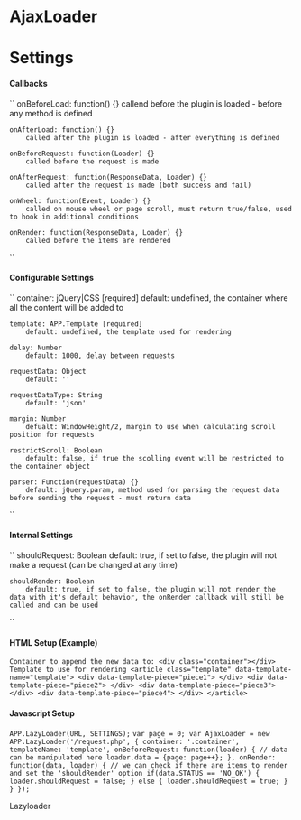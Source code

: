 AjaxLoader
==========

Settings
==========

#### Callbacks
``
    onBeforeLoad: function() {}
        callend before the plugin is loaded - before any method is defined

    onAfterLoad: function() {}
        called after the plugin is loaded - after everything is defined

    onBeforeRequest: function(Loader) {}
        called before the request is made

    onAfterRequest: function(ResponseData, Loader) {}
        called after the request is made (both success and fail)

    onWheel: function(Event, Loader) {}
        called on mouse wheel or page scroll, must return true/false, used to hook in additional conditions

    onRender: function(ResponseData, Loader) {}
        called before the items are rendered
``

#### Configurable Settings
``
    container: jQuery|CSS [required]
        default: undefined, the container where all the content will be added to

    template: APP.Template [required]
        default: undefined, the template used for rendering

    delay: Number
        default: 1000, delay between requests

    requestData: Object
        default: ''

    requestDataType: String
        default: 'json'

    margin: Number
        defualt: WindowHeight/2, margin to use when calculating scroll position for requests

    restrictScroll: Boolean
        default: false, if true the scolling event will be restricted to the container object

    parser: Function(requestData) {}
        default: jQuery.param, method used for parsing the request data before sending the request - must return data
``

#### Internal Settings
``
    shouldRequest: Boolean
        default: true, if set to false, the plugin will not make a request (can be changed at any time)

    shouldRender: Boolean
        default: true, if set to false, the plugin will not render the data with it's default behavior, the onRender callback will still be called and can be used
``

#### HTML Setup (Example)
``
    Container to append the new data to:
        <div class="container"></div>
``
``
    Template to use for rendering
        <article class="template" data-template-name="template">
            <div data-template-piece="piece1">
            </div>
            <div data-template-piece="piece2">
            </div>
            <div data-template-piece="piece3">
            </div>
            <div data-template-piece="piece4">
            </div>
        </article>
``

#### Javascript Setup
``
    APP.LazyLoader(URL, SETTINGS);
``
``
    var page = 0;
    var AjaxLoader = new APP.LazyLoader('/request.php', {
            container: '.container',
            templateName: 'template',
            onBeforeRequest: function(loader) {
                // data can be manipulated here
                loader.data = {page: page++};
            },
            onRender: function(data, loader) {
                // we can check if there are items to render and set the 'shouldRender' option
                if(data.STATUS == 'NO_OK') {
                    loader.shouldRequest = false;
                } else {
                    loader.shouldRequest = true;
                }
            }
        });
``

Lazyloader
